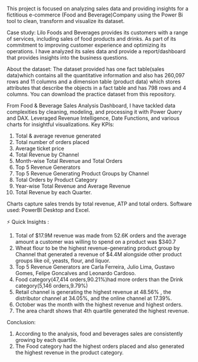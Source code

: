 This project is focused on analyzing sales data and providing insights for a fictitious e-commerce (Food and Beverage)Company using the Power Bi tool to clean, transform and visualize its dataset.

Case study: Lilo Foods and Beverages provides its customers with a range of services, including sales of food products and drinks. As part of its commitment to improving customer experience and optimizing its operations. I have analyzed its sales data and provide a report/dashboard that provides insights into the business questions.

About the dataset:
The dataset provided has one fact table(sales data)which contains all the quantitative information and also has 260,097 rows and 11 columns and a dimension table (product data) which stores attributes that describe the objects in a fact table and has 798 rows and 4 columns. You can download the practice dataset from this repository.

From Food & Beverage Sales Analysis Dashboard, I have tackled data complexities by cleaning, modeling, and processing it with Power Query and DAX. Leveraged Revenue Intelligence, Date Functions, and various charts for insightful visualizations. 
Key KPIs:
1. Total & average revenue generated
2. Total number of orders placed
3. Average ticket price
4. Total Revenue by Channel
5. Month-wise Total Revenue and Total Orders
6. Top 5 Revenue Generators
7. Top 5 Revenue Generating Product Groups by Channel
8. Total Orders by Product Category
9. Year-wise Total Revenue and Average Revenue
10. Total Revenue by each Quarter.

Charts capture sales trends by total revenue, ATP and total orders.
Software used: PowerBI Desktop and Excel.

⚡ Quick Insights :
1. Total of $17.9M revenue was made from 52.6K orders and the average amount a customer was willing to spend on a product was $340.7
2. Wheat flour to be the highest revenue-generating product group by Channel that generated a revenue of $4.4M alongside other product groups like oil, yeasts, flour, and liquor.
3. Top 5 Revenue Generators are Carla Ferreira, Julio Lima, Gustavo Gomes, Felipe Goncalves and Leonardo Cardoso.
4. Food category(47,414 orders,90.21%)had more orders than the Drink category(5,146 orders,9.79%)
5. Retail channel is generating the highest revenue at 48.56% , the distributor channel at 34.05%, and the online channel at 17.39%.
6. October was the month with the highest revenue and highest orders.
7. The area chardt shows that 4th quartile generated the highest revenue.

Conclusion:
1. According to the analysis, food and beverages sales are consistently growing by each quartile.
2. The Food category had the highest orders placed and also generated the highest revenue in the product category.
